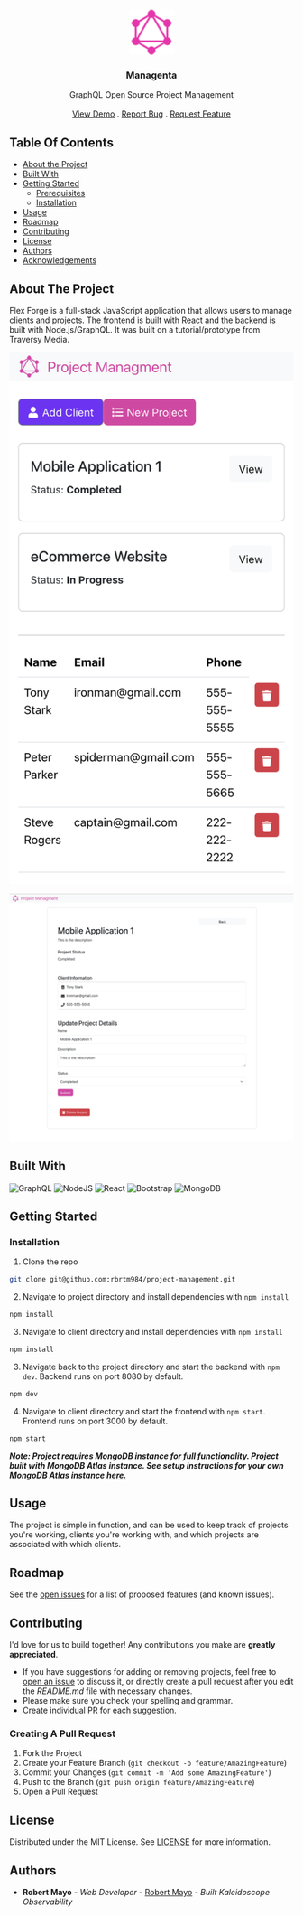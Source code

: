 <br/>
<p align="center">
  <a href="https://github.com/rbrtm984/https://github.com/rbrtm984/project-management">
    <img src="./client/src/components/assets/logo.png" alt="Logo" width="80" height="80">
  </a>

  <h3 align="center">Managenta</h3>

  <p align="center">
    GraphQL Open Source Project Management
    <br/>
    <br/>
    <a href="https://github.com/rbrtm984/https://github.com/rbrtm984/project-management">View Demo</a>
    .
    <a href="https://github.com/rbrtm984/https://github.com/rbrtm984/project-management/issues">Report Bug</a>
    .
    <a href="https://github.com/rbrtm984/https://github.com/rbrtm984/project-management/issues">Request Feature</a>
  </p>
</p>

## Table Of Contents

* [About the Project](#about-the-project)
* [Built With](#built-with)
* [Getting Started](#getting-started)
  * [Prerequisites](#prerequisites)
  * [Installation](#installation)
* [Usage](#usage)
* [Roadmap](#roadmap)
* [Contributing](#contributing)
* [License](#license)
* [Authors](#authors)
* [Acknowledgements](#acknowledgements)

## About The Project

Flex Forge is a full-stack JavaScript application that allows users to manage clients and projects. The frontend is built with React and the backend is built with Node.js/GraphQL. It was built on a tutorial/prototype from Traversy Media.

![Screen Shot](./client/src/components/assets/Flex%20Forge%20Screenshot.png)

![Screen Shot](./client/src/components/assets/Flex%20Forge%20Screenshot%202.png)

## Built With

![GraphQL](https://img.shields.io/badge/-GraphQL-E10098?style=for-the-badge&logo=graphql&logoColor=white)
![NodeJS](https://img.shields.io/badge/node.js-6DA55F?style=for-the-badge&logo=node.js&logoColor=white)
![React](https://img.shields.io/badge/react-%2320232a.svg?style=for-the-badge&logo=react&logoColor=%2361DAFB)
![Bootstrap](https://img.shields.io/badge/bootstrap-%238511FA.svg?style=for-the-badge&logo=bootstrap&logoColor=white)
![MongoDB](https://img.shields.io/badge/MongoDB-%234ea94b.svg?style=for-the-badge&logo=mongodb&logoColor=white)

## Getting Started

### Installation
1. Clone the repo

```sh
git clone git@github.com:rbrtm984/project-management.git
```

2. Navigate to project directory and install dependencies with `npm install`

```sh
npm install
```

3. Navigate to client directory and install dependencies with `npm install`

```sh
npm install
```

3. Navigate back to the project directory and start the backend with `npm dev`. Backend runs on port 8080 by default.

```sh
npm dev
```

4. Navigate to client directory and start the frontend with `npm start`. Frontend runs on port 3000 by default.

```sh
npm start
```

***Note: Project requires MongoDB instance for full functionality. Project built with MongoDB Atlas instance. See setup instructions for your own MongoDB Atlas instance [here.](https://www.mongodb.com/docs/atlas/)***

## Usage

The project is simple in function, and can be used to keep track of projects you're working, clients you're working with, and which projects are associated with which clients.

## Roadmap

See the [open issues](https://github.com/rbrtm984/https://github.com/rbrtm984/project-management/issues) for a list of proposed features (and known issues).

## Contributing

I'd love for us to build together! Any contributions you make are **greatly appreciated**.
* If you have suggestions for adding or removing projects, feel free to [open an issue](https://github.com/rbrtm984/https://github.com/rbrtm984/project-management/issues/new) to discuss it, or directly create a pull request after you edit the *README.md* file with necessary changes.
* Please make sure you check your spelling and grammar.
* Create individual PR for each suggestion.

### Creating A Pull Request

1. Fork the Project
2. Create your Feature Branch (`git checkout -b feature/AmazingFeature`)
3. Commit your Changes (`git commit -m 'Add some AmazingFeature'`)
4. Push to the Branch (`git push origin feature/AmazingFeature`)
5. Open a Pull Request

## License

Distributed under the MIT License. See [LICENSE](https://github.com/rbrtm984/https://github.com/rbrtm984/project-management/blob/main/LICENSE.md) for more information.

## Authors

* **Robert Mayo** - *Web Developer* - [Robert Mayo](https://github.com/rbrtm984/) - *Built Kaleidoscope Observability*
